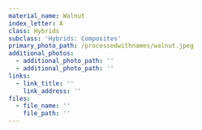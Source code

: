 ```yaml
---
material_name: Walnut
index_letter: A
class: Hybrids
subclass: 'Hybrids: Composites'
primary_photo_path: /processedwithnames/walnut.jpeg
additional_photos:
  - additional_photo_path: ''
  - additional_photo_path: ''
links:
  - link_title: ''
    link_address: ''
files:
  - file_name: ''
    file_path: ''
---
```


